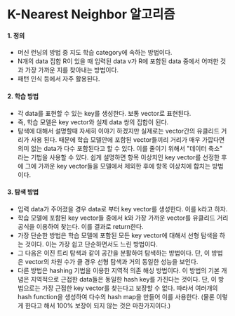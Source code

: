 K-Nearest Neighbor 알고리즘
==========================

#### 1. 정의
- 머신 런닝의 방법 중 지도 학습 category에 속하는 방법이다.
- N개의 data 집합 R이 있을 때 입력된 data v가 R에 포함된 data 중에서 어떠한 것과 가장 가까운 지를 찾아내는 방법이다.
- 패턴 인식 등에서 자주 활용된다.

#### 2. 학습 방법
- 각 data를 표현할 수 있는 key를 생성한다. 보통 vector로 표현된다.
- 즉, 학습 모델은 key vector와 실제 data 쌍의 집합이 된다.
- 탐색에 대해서 설명할때 자세히 이야기 하겠지만 실제로는 vector간의 유클리드 거리가 사용 된다. 때문에 학습 모델안에 포함된 vector들끼리 거리가 매우 가깝다면 의미 없는 data가 다수 포함된다고 할 수 있다. 이를 줄이기 위해서 "데이터 축소" 라는 기법을 사용할 수 있다. 쉽게 설명하면 항목 이상치인 key vector를 선정한 후에 그에 가까운 key vector들을 모델에서 제외한 후에 항목 이상치에 합치는 방법이다.

#### 3. 탐색 방법
- 입력 data가 주어졌을 경우 data로 부터 key vector를 생성한다. 이를 k라고 하자.
- 학습 모델에 포함된 key vector들 중에서 k와 가장 가까운 vector를 유클리드 거리 공식을 이용하여 찾는다. 이를 결과로 return한다.
- 가장 단순한 방법은 학습 모델에 포함된 모든 key vector에 대해서 선형 탐색을 하는 것이다. 이는 가장 쉽고 단순하면서도 느린 방법이다.
- 그 다음은 이진 트리 탐색과 같이 공간을 분활하여 탐색하는 방법이다. 단, 이 방법은 vector의 차원 수가 클 경우 선형 탐색과 거의 동일한 성능을 보인다.
- 다른 방법은 hashing 기법을 이용한 지역적 의존 해싱 방법이다. 이 방법의 기본 개념은 지역적으로 근접한 data들은 동일한 hash key를 가진다는 것이다. 단, 이 방법으로는 가장 근접한 key vector를 찾는다고 보장할 수 없다. 따라서 여러개의 hash function을 생성하여 다수의 hash map을 만들어 이를 사용한다. (물론 이렇게 한다고 해서 100% 보장이 되지 않는 것은 마찬가지이다.)
